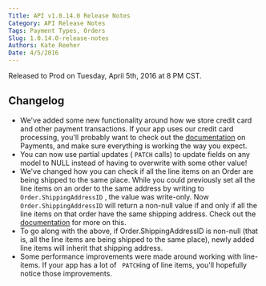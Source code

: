 ```yaml
---
Title: API v1.0.14.0 Release Notes
Category: API Release Notes
Tags: Payment Types, Orders
Slug: 1.0.14.0-release-notes
Authors: Kate Reeher
Date: 4/5/2016
---
```


Released to Prod on Tuesday, April 5th, 2016 at 8 PM CST.

## Changelog
- We've added some new functionality around how we store credit card and other payment transactions. If your app uses our credit card processing, you'll probably want to check out the [documentation](https://devcenter.ordercloud.io/docs#Payments) on Payments, and make sure everything is working the way you expect.
- You can now use partial updates ( ```PATCH``` calls) to update fields on any model to NULL instead of having to overwrite with some other value!
- We've changed how you can check if all the line items on an Order are being shipped to the same place. While you could previously set all the line items on an order to the same address by writing to ``` Order.ShippingAddressID``` , the value was write-only. Now ``` Order.ShippingAddressID```  will return a non-null value if and only if all the line items on that order have the same shipping address. Check out the [documentation](https://devcenter.ordercloud.io/docs#Orders_Update) for more on this.
- To go along with the above, if Order.ShippingAddressID is non-null (that is, all the line items are being shipped to the same place), newly added line items will inherit that shipping address. 
- Some performance improvements were made around working with line-items. If your app has a lot of ``` PATCH```ing  of line items, you'll hopefully notice those improvements.

